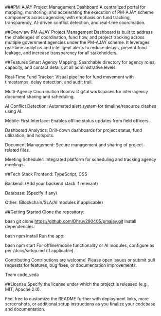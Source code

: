 ###PM-AJAY Project Management Dashboard
A centralized portal for mapping, monitoring, and accelerating the execution of PM-AJAY scheme components across agencies, with emphasis on fund tracking, transparency, AI-driven conflict detection, and real-time coordination.


##Overview
PM-AJAY Project Management Dashboard is built to address the challenges of coordination, fund flow, and project tracking across multiple government agencies under the PM-AJAY scheme. It leverages real-time analytics and intelligent alerts to reduce delays, prevent fund leakage, and increase transparency for all stakeholders.

##Features
Smart Agency Mapping: Searchable directory for agency roles, capacity, and contact details at all administrative levels.

Real-Time Fund Tracker: Visual pipeline for fund movement with timestamps, delay detection, and audit trail.

Multi-Agency Coordination Rooms: Digital workspaces for inter-agency document sharing and scheduling.

AI Conflict Detection: Automated alert system for timeline/resource clashes using AI.

Mobile-First Interface: Enables offline status updates from field officers.

Dashboard Analytics: Drill-down dashboards for project status, fund utilization, and hotspots.

Document Management: Secure management and sharing of project-related files.

Meeting Scheduler: Integrated platform for scheduling and tracking agency meetings.

##Tech Stack
Frontend: TypeScript, CSS

Backend: (Add your backend stack if relevant)

Database: (Specify if any)

Other: (Blockchain/SLA/AI modules if applicable)

##Getting Started
Clone the repository:

bash
git clone https://github.com/Dhruv290405/pmajay.git
Install dependencies:

bash
npm install
Run the app:

bash
npm start
For offline/mobile functionality or AI modules, configure as per /docs/setup.md (if applicable).

Contributing
Contributions are welcome! Please open issues or submit pull requests for features, bug fixes, or documentation improvements.

Team
code_veda 

##License
Specify the license under which the project is released (e.g., MIT, Apache 2.0).

Feel free to customize the README further with deployment links, more screenshots, or additional setup instructions as you finalize your codebase and documentation.
